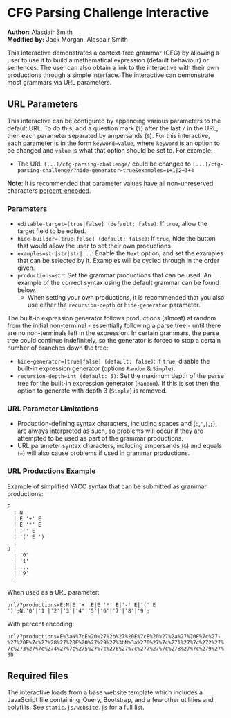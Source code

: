 # CFG Parsing Challenge Interactive

**Author:** Alasdair Smith  
**Modified by:** Jack Morgan, Alasdair Smith

This interactive demonstrates a context-free grammar (CFG) by allowing a user to use it to build a mathematical expression (default behaviour) or sentences.
The user can also obtain a link to the interactive with their own productions through a simple interface.
The interactive can demonstrate most grammars via URL parameters.

## URL Parameters

This interactive can be configured by appending various parameters to the default URL.
To do this, add a question mark (`?`) after the last `/` in the URL, then each parameter separated by ampersands (`&`).
For this interactive, each parameter is in the form `keyword=value`, where `keyword` is an option to be changed and `value` is what that option should be set to.
For example:

- The URL `[...]/cfg-parsing-challenge/` could be changed to `[...]/cfg-parsing-challenge/?hide-generator=true&examples=1+1|2+3+4`

**Note**: It is recommended that parameter values have all non-unreserved characters [percent-encoded](https://en.wikipedia.org/wiki/Percent-encoding).

### Parameters

- `editable-target=[true|false] (default: false)`: If `true`, allow the target field to be edited.
- `hide-builder=[true|false] (default: false)`: If `true`, hide the button that would allow the user to set their own productions.
- `examples=str|str|str|...`: Enable the `Next` option, and set the examples that can be selected by it.
Examples will be cycled through in the order given.
- `productions=str`: Set the grammar productions that can be used.
An example of the correct syntax using the default grammar can be found below.
  - When setting your own productions, it is recommended that you also use either the `recursion-depth` or `hide-generator` parameter.

The built-in expression generator follows productions (almost) at random from the initial non-terminal - essentially following a parse tree - until there are no non-terminals left in the expression.
In certain grammars, the parse tree could continue indefinitely, so the generator is forced to stop a certain number of branches down the tree:

- `hide-generator=[true|false] (default: false)`: If `true`, disable the built-in expression generator (options `Random` & `Simple`).
- `recursion-depth=int (default: 5)`: Set the maximum depth of the parse tree for the built-in expression generator (`Random`).
If this is set then the option to generate with depth 3 (`Simple`) is removed.

### URL Parameter Limitations

- Production-defining syntax characters, including spaces and (`:`,`'`,`|`,`;`), are always interpreted as such, so problems will occur if they are attempted to be used as part of the grammar productions.
- URL parameter syntax characters, including ampersands (`&`) and equals (`=`) will also cause problems if used in grammar productions.

### URL Productions Example

Example of simplified YACC syntax that can be submitted as grammar productions:

```text
E
  : N
  | E '+' E
  | E '*' E
  | '-' E
  | '(' E ')'
  ;
D
  : '0'
  | '1'
  | ...
  | '9'
  ;
```

When used as a URL parameter:

`url/?productions=E:N|E '+' E|E '*' E|'-' E|'(' E ')';N:'0'|'1'|'2'|'3'|'4'|'5'|'6'|'7'|'8'|'9';`

With percent encoding:

`url/?productions=E%3aN%7cE%20%27%2b%27%20E%7cE%20%27%2a%27%20E%7c%27-%27%20E%7c%27%28%27%20E%20%27%29%27%3bN%3a%270%27%7c%271%27%7c%272%27%7c%273%27%7c%274%27%7c%275%27%7c%276%27%7c%277%27%7c%278%27%7c%279%27%3b`

## Required files

The interactive loads from a base website template which includes a JavaScript file containing jQuery, Bootstrap, and a few other utilities and polyfills.
See `static/js/website.js` for a full list.
